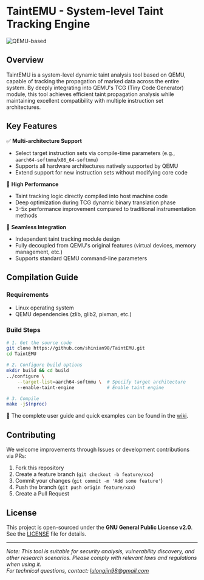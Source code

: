 # TaintEMU - System-level Taint Tracking Engine

![QEMU-based](https://img.shields.io/badge/Based_on-QEMU-blue?logo=qemu)

## Overview
TaintEMU is a system-level dynamic taint analysis tool based on QEMU, capable of tracking the propagation of marked data across the entire system. By deeply integrating into QEMU's TCG (Tiny Code Generator) module, this tool achieves efficient taint propagation analysis while maintaining excellent compatibility with multiple instruction set architectures.

## Key Features
✅ **Multi-architecture Support**  
- Select target instruction sets via compile-time parameters (e.g., `aarch64-softmmu`/`x86_64-softmmu`)
- Supports all hardware architectures natively supported by QEMU
- Extend support for new instruction sets without modifying core code

🚀 **High Performance**  
- Taint tracking logic directly compiled into host machine code
- Deep optimization during TCG dynamic binary translation phase
- 3-5x performance improvement compared to traditional instrumentation methods

🔌 **Seamless Integration**  
- Independent taint tracking module design
- Fully decoupled from QEMU's original features (virtual devices, memory management, etc.)
- Supports standard QEMU command-line parameters

## Compilation Guide

### Requirements
- Linux operating system
- QEMU dependencies (zlib, glib2, pixman, etc.)

### Build Steps
```bash
# 1. Get the source code
git clone https://github.com/shinian98/TaintEMU.git
cd TaintEMU

# 2. Configure build options
mkdir build && cd build
../configure \
    --target-list=aarch64-softmmu \  # Specify target architecture
    --enable-taint-engine            # Enable taint engine

# 3. Compile
make -j$(nproc)
```

:memo: The complete user guide and quick examples can be found in the [wiki](https://github.com/shinian98/TaintEMU/wiki).

## Contributing
We welcome improvements through Issues or development contributions via PRs:
1. Fork this repository
2. Create a feature branch (`git checkout -b feature/xxx`)
3. Commit your changes (`git commit -m 'Add some feature'`)
4. Push the branch (`git push origin feature/xxx`)
5. Create a Pull Request

## License
This project is open-sourced under the **GNU General Public License v2.0**. See the [LICENSE](LICENSE) file for details.

---
*Note: This tool is suitable for security analysis, vulnerability discovery, and other research scenarios. Please comply with relevant laws and regulations when using it.*  
*For technical questions, contact: lulongjin98@gmail.com*
